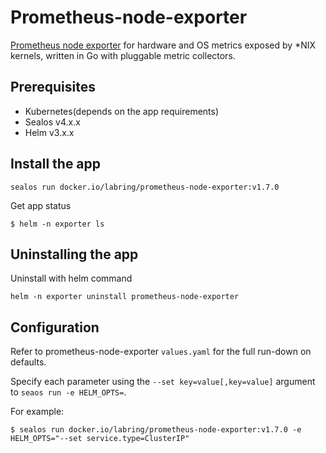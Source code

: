 # Prometheus-node-exporter

[Prometheus node exporter](https://github.com/prometheus-community/helm-charts/tree/main/charts/prometheus-node-exporter) for hardware and OS metrics exposed by *NIX kernels, written in Go with pluggable metric collectors.

## Prerequisites

- Kubernetes(depends on the app requirements)
- Sealos v4.x.x
- Helm v3.x.x

## Install the app

```shell
sealos run docker.io/labring/prometheus-node-exporter:v1.7.0
```

Get app status

```shell
$ helm -n exporter ls
```

## Uninstalling the app

Uninstall with helm command

```shell
helm -n exporter uninstall prometheus-node-exporter
```

## Configuration

Refer to prometheus-node-exporter `values.yaml` for the full run-down on defaults.

Specify each parameter using the `--set key=value[,key=value]` argument to `seaos run -e HELM_OPTS=`. 

For example:

```shell
$ sealos run docker.io/labring/prometheus-node-exporter:v1.7.0 -e HELM_OPTS="--set service.type=ClusterIP"
```
